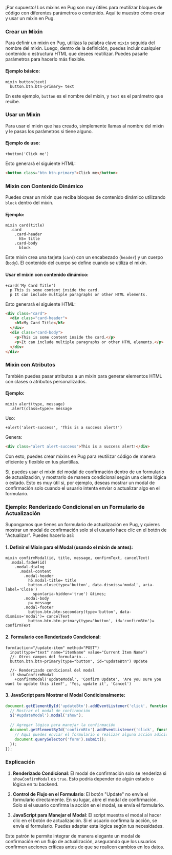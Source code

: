 ¡Por supuesto! Los mixins en Pug son muy útiles para reutilizar bloques de código con diferentes parámetros o contenido. Aquí te muestro cómo crear y usar un mixin en Pug.

### Crear un Mixin
Para definir un mixin en Pug, utilizas la palabra clave `mixin` seguida del nombre del mixin. Luego, dentro de la definición, puedes incluir cualquier contenido o estructura HTML que desees reutilizar. Puedes pasarle parámetros para hacerlo más flexible.

#### Ejemplo básico:
```pug
mixin button(text)
  button.btn.btn-primary= text
```
En este ejemplo, `button` es el nombre del mixin, y `text` es el parámetro que recibe.

### Usar un Mixin
Para usar el mixin que has creado, simplemente llamas al nombre del mixin y le pasas los parámetros si tiene alguno.

#### Ejemplo de uso:
```pug
+button('Click me')
```
Esto generará el siguiente HTML:

```html
<button class="btn btn-primary">Click me</button>
```

### Mixin con Contenido Dinámico
Puedes crear un mixin que reciba bloques de contenido dinámico utilizando `block` dentro del mixin.

#### Ejemplo:
```pug
mixin card(title)
  .card
    .card-header
      h5= title
    .card-body
      block
```
Este mixin crea una tarjeta (`card`) con un encabezado (`header`) y un cuerpo (`body`). El contenido del cuerpo se define cuando se utiliza el mixin.

#### Usar el mixin con contenido dinámico:
```pug
+card('My Card Title')
  p This is some content inside the card.
  p It can include multiple paragraphs or other HTML elements.
```
Esto generará el siguiente HTML:

```html
<div class="card">
  <div class="card-header">
    <h5>My Card Title</h5>
  </div>
  <div class="card-body">
    <p>This is some content inside the card.</p>
    <p>It can include multiple paragraphs or other HTML elements.</p>
  </div>
</div>
```

### Mixin con Atributos
También puedes pasar atributos a un mixin para generar elementos HTML con clases o atributos personalizados.

#### Ejemplo:
```pug
mixin alert(type, message)
  .alert(class=type)= message
```
Uso:
```pug
+alert('alert-success', 'This is a success alert!')
```
Genera:
```html
<div class="alert alert-success">This is a success alert!</div>
```

Con esto, puedes crear mixins en Pug para reutilizar código de manera eficiente y flexible en tus plantillas.


Sí, puedes usar el mixin del modal de confirmación dentro de un formulario de actualización, y mostrarlo de manera condicional según una cierta lógica o estado. Esto es muy útil si, por ejemplo, deseas mostrar un modal de confirmación solo cuando el usuario intenta enviar o actualizar algo en el formulario.

### Ejemplo: Renderizado Condicional en un Formulario de Actualización

Supongamos que tienes un formulario de actualización en Pug, y quieres mostrar un modal de confirmación solo si el usuario hace clic en el botón de "Actualizar". Puedes hacerlo así:

#### 1. **Definir el Mixin para el Modal** (usando el mixin de antes):
```pug
mixin confirmModal(id, title, message, confirmText, cancelText)
  .modal.fade#(id)
    .modal-dialog
      .modal-content
        .modal-header
          h5.modal-title= title
          button.close(type='button', data-dismiss='modal', aria-label='Close')
            span(aria-hidden='true') &times;
        .modal-body
          p= message
        .modal-footer
          button.btn.btn-secondary(type='button', data-dismiss='modal')= cancelText
          button.btn.btn-primary(type='button', id='confirmBtn')= confirmText
```

#### 2. **Formulario con Renderizado Condicional**:
```pug
form(action="/update-item" method="POST")
  input(type="text" name="itemName" value="Current Item Name")
  //- Otros campos del formulario...
  button.btn.btn-primary(type="button", id="updateBtn") Update

  //- Renderizado condicional del modal
  if showConfirmModal
    +confirmModal('updateModal', 'Confirm Update', 'Are you sure you want to update this item?', 'Yes, update it', 'Cancel')
```

#### 3. **JavaScript para Mostrar el Modal Condicionalmente**:

```javascript
document.getElementById('updateBtn').addEventListener('click', function() {
  // Mostrar el modal de confirmación
  $('#updateModal').modal('show');
  
  // Agregar lógica para manejar la confirmación
  document.getElementById('confirmBtn').addEventListener('click', function() {
    // Aquí puedes enviar el formulario o realizar alguna acción adicional
    document.querySelector('form').submit();
  });
});
```

### Explicación

1. **Renderizado Condicional**: El modal de confirmación solo se renderiza si `showConfirmModal` es `true`. Esto podría depender de algún estado o lógica en tu backend.

2. **Control de Flujo en el Formulario**: El botón "Update" no envía el formulario directamente. En su lugar, abre el modal de confirmación. Solo si el usuario confirma la acción en el modal, se envía el formulario.

3. **JavaScript para Manejar el Modal**: El script muestra el modal al hacer clic en el botón de actualización. Si el usuario confirma la acción, se envía el formulario. Puedes adaptar esta lógica según tus necesidades.

Este patrón te permite integrar de manera elegante un modal de confirmación en un flujo de actualización, asegurando que los usuarios confirmen acciones críticas antes de que se realicen cambios en los datos.